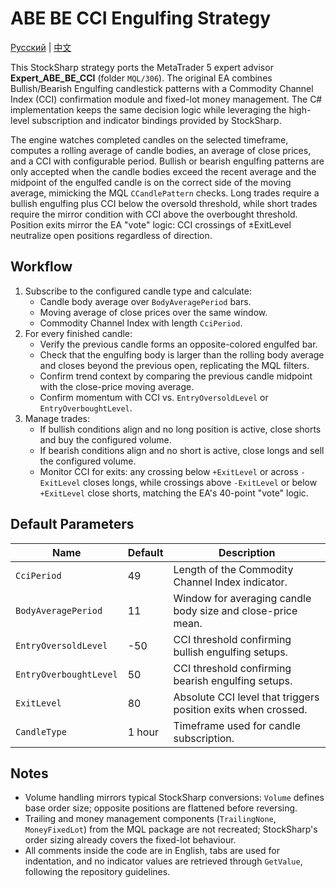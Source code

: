 # ABE BE CCI Engulfing Strategy
[Русский](README_ru.md) | [中文](README_cn.md)

This StockSharp strategy ports the MetaTrader 5 expert advisor **Expert_ABE_BE_CCI** (folder `MQL/306`). The original EA combines Bullish/Bearish Engulfing candlestick patterns with a Commodity Channel Index (CCI) confirmation module and fixed-lot money management. The C# implementation keeps the same decision logic while leveraging the high-level subscription and indicator bindings provided by StockSharp.

The engine watches completed candles on the selected timeframe, computes a rolling average of candle bodies, an average of close prices, and a CCI with configurable period. Bullish or bearish engulfing patterns are only accepted when the candle bodies exceed the recent average and the midpoint of the engulfed candle is on the correct side of the moving average, mimicking the MQL `CCandlePattern` checks. Long trades require a bullish engulfing plus CCI below the oversold threshold, while short trades require the mirror condition with CCI above the overbought threshold. Position exits mirror the EA "vote" logic: CCI crossings of ±ExitLevel neutralize open positions regardless of direction.

## Workflow

1. Subscribe to the configured candle type and calculate:
   - Candle body average over `BodyAveragePeriod` bars.
   - Moving average of close prices over the same window.
   - Commodity Channel Index with length `CciPeriod`.
2. For every finished candle:
   - Verify the previous candle forms an opposite-colored engulfed bar.
   - Check that the engulfing body is larger than the rolling body average and closes beyond the previous open, replicating the MQL filters.
   - Confirm trend context by comparing the previous candle midpoint with the close-price moving average.
   - Confirm momentum with CCI vs. `EntryOversoldLevel` or `EntryOverboughtLevel`.
3. Manage trades:
   - If bullish conditions align and no long position is active, close shorts and buy the configured volume.
   - If bearish conditions align and no short is active, close longs and sell the configured volume.
   - Monitor CCI for exits: any crossing below `+ExitLevel` or across `-ExitLevel` closes longs, while crossings above `-ExitLevel` or below `+ExitLevel` close shorts, matching the EA's 40-point "vote" logic.

## Default Parameters

| Name | Default | Description |
| --- | --- | --- |
| `CciPeriod` | 49 | Length of the Commodity Channel Index indicator. |
| `BodyAveragePeriod` | 11 | Window for averaging candle body size and close-price mean. |
| `EntryOversoldLevel` | -50 | CCI threshold confirming bullish engulfing setups. |
| `EntryOverboughtLevel` | 50 | CCI threshold confirming bearish engulfing setups. |
| `ExitLevel` | 80 | Absolute CCI level that triggers position exits when crossed. |
| `CandleType` | 1 hour | Timeframe used for candle subscription. |

## Notes

- Volume handling mirrors typical StockSharp conversions: `Volume` defines base order size; opposite positions are flattened before reversing.
- Trailing and money management components (`TrailingNone`, `MoneyFixedLot`) from the MQL package are not recreated; StockSharp's order sizing already covers the fixed-lot behaviour.
- All comments inside the code are in English, tabs are used for indentation, and no indicator values are retrieved through `GetValue`, following the repository guidelines.
